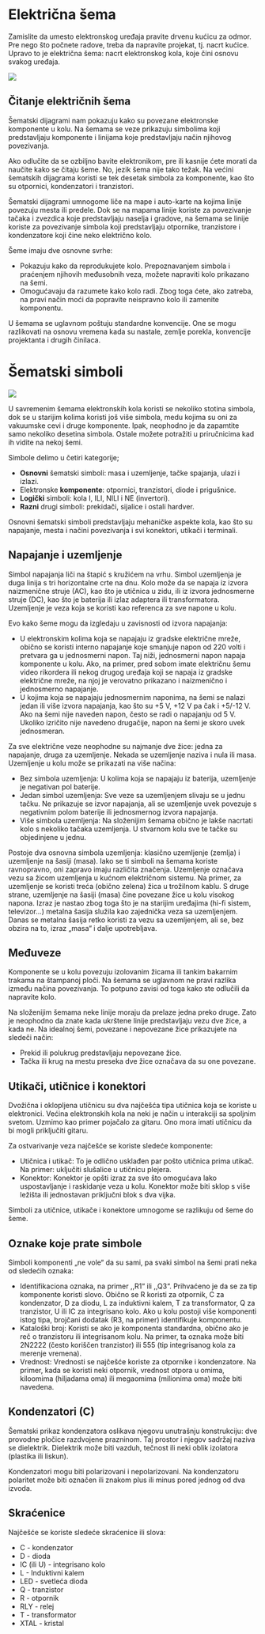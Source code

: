 # Električna šema

Zamislite da umesto elektronskog uređaja pravite drvenu kućicu za odmor. Pre nego što počnete radove, treba da napravite projekat, tj. nacrt kućice. Upravo to je električna šema: nacrt elektronskog kola, koje čini osnovu svakog uređaja.

![](https://upload.wikimedia.org/wikipedia/commons/9/9a/LEDCircuit.PNG)

## Čitanje električnih šema

Šematski dijagrami nam pokazuju kako su povezane elektronske komponente u kolu. Na šemama se veze prikazuju simbolima koji predstavljaju komponente i linijama koje predstavljaju način njihovog povezivanja.

Ako odlučite da se ozbiljno bavite elektronikom, pre ili kasnije ćete morati da naučite kako se čitaju šeme. No, jezik šema nije tako težak. Na većini šematskih dijagrama koristi se tek desetak simbola za komponente, kao što su otpornici, kondenzatori i tranzistori.

Šematski dijagrami umnogome liče na mape i auto-karte na kojima linije povezuju mesta ili predele. Dok se na mapama linije koriste za povezivanje tačaka i zvezdica koje predstavljaju naselja i gradove, na šemama se linije koriste za povezivanje simbola koji predstavljaju otpornike, tranzistore i kondenzatore koji čine neko električno kolo.

Šeme imaju dve osnovne svrhe:
* Pokazuju kako da reprodukujete kolo. Prepoznavanjem simbola i praćenjem njihovih međusobnih veza, možete napraviti kolo prikazano na šemi.
* Omogućavaju da razumete kako kolo radi. Zbog toga ćete, ako zatreba, na pravi način moći da popravite neispravno kolo ili zamenite komponentu.

U šemama se uglavnom poštuju standardne konvencije. One se mogu razlikovati na osnovu vremena kada su nastale, zemlje porekla, konvencije projektanta i drugih činilaca.

# Šematski simboli

![](https://upload.wikimedia.org/wikipedia/commons/c/cb/Circuit_elements.svg)

U savremenim šemama elektronskih kola koristi se nekoliko stotina simbola, dok se u starijim kolima koristi još više simbola, medu kojima su oni za vakuumske cevi i druge komponente. Ipak, neophodno je da zapamtite samo nekoliko desetina simbola. Ostale možete potražiti u priručnicima kad ih vidite na nekoj šemi.

Simbole delimo u četiri kategorije;
* **Osnovni** šematski simboli: masa i uzemljenje, tačke spajanja, ulazi i izlazi.
* Elektronske **komponente**: otpornici, tranzistori, diode i prigušnice.
* **Logički** simboli: kola I, ILI, NILI i NE (invertori).
* **Razni** drugi simboli: prekidači, sijalice i ostali hardver.

Osnovni šematski simboli predstavljaju mehaničke aspekte kola, kao što su napajanje, mesta i načini povezivanja i svi konektori, utikači i terminali.

## Napajanje i uzemljenje

Simbol napajanja liči na štapić s kružićem na vrhu. Simbol uzemljenja je duga linija s tri horizontalne crte na dnu. Kolo može da se napaja iz izvora naizmenične struje (AC), kao što je utičnica u zidu, ili iz izvora jednosmerne struje (DC), kao što je baterija ili izlaz adaptera ili transformatora. Uzemljenje je veza koja se koristi kao referenca za sve napone u kolu.

Evo kako šeme mogu da izgledaju u zavisnosti od izvora napajanja:
* U elektronskim kolima koja se napajaju iz gradske električne mreže, obično se koristi interno napajanje koje smanjuje napon od 220 volti i pretvara ga u jednosmerni napon. Taj niži, jednosmerni napon napaja komponente u kolu. Ako, na primer, pred sobom imate električnu šemu video rikordera ili nekog drugog uređaja koji se napaja iz gradske električne mreže, na njoj je verovatno prikazano i naizmenično i jednosmerno napajanje.
* U kojima koja se napajaju jednosmernim naponima, na šemi se nalazi jedan ili više izvora napajanja, kao što su +5 V, +12 V pa čak i +5/-12 V. Ako na šemi nije naveden napon, često se radi o napajanju od 5 V. Ukoliko izričito nije navedeno drugačije, napon na šemi je skoro uvek jednosmeran.

Za sve električne veze neophodne su najmanje dve žice: jedna za napajanje, druga za uzemljenje. Nekada se uzemljenje naziva i nula ili masa. Uzemljenje u kolu može se prikazati na više načina:
* Bez simbola uzemljenja: U kolima koja se napajaju iz baterija, uzemljenje je negativan pol baterije.
* Jedan simbol uzemljenja: Sve veze sa uzemljenjem slivaju se u jednu tačku. Ne prikazuje se izvor napajanja, ali se uzemljenje uvek povezuje s negativnim polom baterije ili jednosmernog izvora napajanja.
* Više simbola uzemljenja: Na složenijim šemama obično je lakše nacrtati kolo s nekoliko tačaka uzemljenja. U stvarnom kolu sve te tačke su objedinjene u jednu.

Postoje dva osnovna simbola uzemljenja: klasično uzemljenje (zemlja) i uzemljenje na šasiji (masa). Iako se ti simboli na šemama koriste ravnopravno, oni zapravo imaju različita značenja. Uzemljenje označava vezu sa žicom uzemljenja u kućnom električnom sistemu. Na primer, za uzemljenje se koristi treća (obično zelena) žica u trožilnom kablu. S druge strane, uzemljenje na šasiji (masa) čine povezane žice u kolu visokog napona. Izraz je nastao zbog toga što je na starijim uređajima (hi-fi sistem, televizor...) metalna šasija služila kao zajednička veza sa uzemljenjem. Danas se metalna šasija retko koristi za vezu sa uzemljenjem, ali se, bez obzira na to, izraz „masa“ i dalje upotrebljava.

## Međuveze

Komponente se u kolu povezuju izolovanim žicama ili tankim bakarnim trakama na štampanoj ploči. Na šemama se uglavnom ne pravi razlika između načina povezivanja. To potpuno zavisi od toga kako ste odlučili da napravite kolo.

Na složenijim šemama neke linije moraju da prelaze jedna preko druge. Zato je neophodno da znate kada ukrštene linije predstavljaju vezu dve žice, a kada ne. Na idealnoj šemi, povezane i nepovezane žice prikazujete na sledeči način:
* Prekid ili polukrug predstavljaju nepovezane žice.
* Tačka ili krug na mestu preseka dve žice označava da su one povezane.

## Utikači, utičnice i konektori

Dvožična i oklopljena utičnicu su dva najčešća tipa utičnica koja se koriste u elektronici. Većina elektronskih kola na neki je način u interakciji sa spoljnim svetom. Uzmimo kao primer pojačalo za gitaru. Ono mora imati utičnicu da bi mogli priključiti gitaru.

Za ostvarivanje veza najčešće se koriste sledeće komponente:
* Utičnica i utikač: To je odlično usklađen par pošto utičnica prima utikač. Na primer: uključiti slušalice u utičnicu plejera.
* Konektor: Konektor je opšti izraz za sve što omogućava lako uspostavljanje i raskidanje veza u kolu. Konektor može biti sklop s više ležišta ili jednostavan priključni blok s dva vijka.

Simboli za utičnice, utikače i konektore umnogome se razlikuju od šeme do šeme. 

## Oznake koje prate simbole

Simboli komponenti „ne vole“ da su sami, pa svaki simbol na šemi prati neka od sledećih oznaka:
* Identifikaciona oznaka, na primer ,,R1“ ili ,,Q3“. Prihvaćeno je da se za tip komponente koristi slovo. Obično se R koristi za otpornik, C za kondenzator, D za diodu, L za induktivni kalem, T za transformator, Q za tranzistor, U ili IC za integrisano kolo. Ako u kolu postoji više komponenti istog tipa, brojčani dodatak (R3, na primer) identifikuje komponentu.
* Kataloški broj: Koristi se ako je komponenta standardna, obično ako je reč o tranzistoru ili integrisanom kolu. Na primer, ta oznaka može biti 2N2222 (često koriščen tranzistor) ili 555 (tip integrisanog kola za merenje vremena).
* Vrednost: Vrednosti se najčešće koriste za otpornike i kondenzatore. Na primer, kada se koristi neki otpornik, vrednost otpora u omima, kiloomima (hiljadama oma) ili megaomima (milionima oma) može biti navedena.

## Kondenzatori (C)

Šematski prikaz kondenzatora oslikava njegovu unutrašnju konstrukciju: dve provodne pločice razdvojene prazninom. Taj prostor i njegov sadržaj naziva se dielektrik. Dielektrik može biti vazduh, tečnost ili neki oblik izolatora (plastika ili liskun).

Kondenzatori mogu biti polarizovani i nepolarizovani. Na kondenzatoru polaritet može biti označen ili znakom plus ili minus pored jednog od dva izvoda.

## Skraćenice

Najčešće se koriste sledeće skraćenice ili slova:
- C - kondenzator 
- D - dioda
- IC (ili U) - integrisano kolo
- L - Induktivni kalem
- LED - svetleća dioda
- Q - tranzistor
- R - otpornik
- RLY - relej
- T - transformator
- XTAL - kristal
